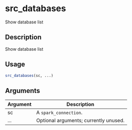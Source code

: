# src_databases


Show database list




## Description

Show database list





## Usage
```r
src_databases(sc, ...)
```




## Arguments


Argument      |Description
------------- |----------------
sc | A ``spark_connection``.
... | Optional arguments; currently unused.






